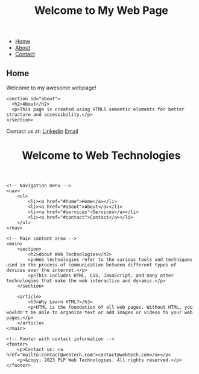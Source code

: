 <!DOCTYPE html>
<html lang="en">

<head>
  <title>My First HTML Page</title>
</head>
<body>
  <header>
    <h1>Welcome to My Web Page</h1>
  </header>
<nav>
    <ul>
      <li><a href="#home">Home</a></li>
      <li><a href="#about">About</a></li>
      <li><a href="#contact">Contact</a></li>
    </ul>
  </nav>

  <main>
    <section id="home">
      <h2>Home</h2>
      <p>Welcome to my awesome webpage!</p>
    </section>

    <section id="about">
      <h2>About</h2>   
      <p>This page is created using HTML5 semantic elements for better structure and accessibility.</p>
    </section>
  </main>

  <footer>
    <p>Contact us at: 
      <a href="https://www.linkedin.com/in/voice-of-reason-njoki-93412021b/" blank_="">Linkedin</a>
      <a href="email to="doreenjoki98@gmail.com" blank_=""> Email </a>
    </p>
  </footer>
</body>

</html>







<!DOCTYPE html>
<html lang="en">
<head>
    <!-- Document metadata -->
    <meta charset="UTF-8">
    <meta name="viewport" content="width=device-width, initial-scale=1.0">
    <title>PLP Web Technologies</title>
</head>
<body>
    <!-- Header section with page title -->
    <header>
        <h1>Welcome to Web Technologies</h1>
    </header>

    <!-- Navigation menu -->
    <nav>
        <ul>
            <li><a href="#home">Home</a></li>
            <li><a href="#about">About</a></li>
            <li><a href="#services">Services</a></li>
            <li><a href="#contact">Contact</a></li>
        </ul>
    </nav>

    <!-- Main content area -->
    <main>
        <section>
            <h2>About Web Technologies</h2>
            <p>Web technologies refer to the various tools and techniques used in the process of communication between different types of devices over the internet.</p>
            <p>This includes HTML, CSS, JavaScript, and many other technologies that make the web interactive and dynamic.</p>
        </section>

        <article>
            <h3>Why Learn HTML?</h3>
            <p>HTML is the foundation of all web pages. Without HTML, you wouldn't be able to organize text or add images or videos to your web pages.</p>
        </article>
    </main>

    <!-- Footer with contact information -->
    <footer>
        <p>Contact us: <a href="mailto:contact@webtech.com">contact@webtech.com</a></p>
        <p>&copy; 2023 PLP Web Technologies. All rights reserved.</p>
    </footer>
</body>
</html>